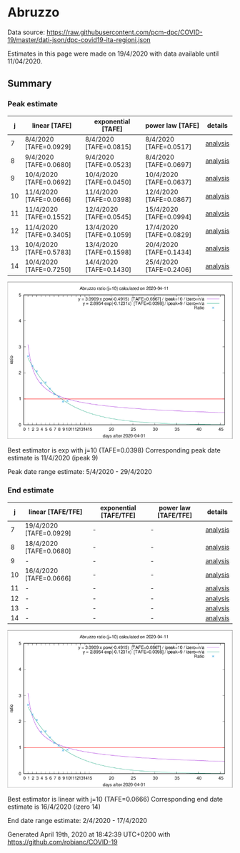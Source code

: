# Abruzzo


Data source: https://raw.githubusercontent.com/pcm-dpc/COVID-19/master/dati-json/dpc-covid19-ita-regioni.json

Estimates in this page were made on 19/4/2020 with data available until 11/04/2020.


## Summary 

### Peak estimate 
|j|linear [TAFE]|exponential [TAFE]|power law [TAFE]|details|
|---|----|-----------|---------|-------|
|7|8/4/2020 [TAFE=0.0929]|8/4/2020 [TAFE=0.0815]|8/4/2020 [TAFE=0.0517]|[analysis](COVID-19_abruzzo_j7_2020-04-11.md)|
|8|9/4/2020 [TAFE=0.0680]|9/4/2020 [TAFE=0.0523]|8/4/2020 [TAFE=0.0697]|[analysis](COVID-19_abruzzo_j8_2020-04-11.md)|
|9|10/4/2020 [TAFE=0.0692]|10/4/2020 [TAFE=0.0450]|10/4/2020 [TAFE=0.0637]|[analysis](COVID-19_abruzzo_j9_2020-04-11.md)|
|10|11/4/2020 [TAFE=0.0666]|11/4/2020 [TAFE=0.0398]|12/4/2020 [TAFE=0.0867]|[analysis](COVID-19_abruzzo_j10_2020-04-11.md)|
|11|11/4/2020 [TAFE=0.1552]|12/4/2020 [TAFE=0.0545]|15/4/2020 [TAFE=0.0994]|[analysis](COVID-19_abruzzo_j11_2020-04-11.md)|
|12|11/4/2020 [TAFE=0.3405]|13/4/2020 [TAFE=0.1059]|17/4/2020 [TAFE=0.0829]|[analysis](COVID-19_abruzzo_j12_2020-04-11.md)|
|13|10/4/2020 [TAFE=0.5783]|13/4/2020 [TAFE=0.1598]|20/4/2020 [TAFE=0.1434]|[analysis](COVID-19_abruzzo_j13_2020-04-11.md)|
|14|10/4/2020 [TAFE=0.7250]|14/4/2020 [TAFE=0.1430]|25/4/2020 [TAFE=0.2406]|[analysis](COVID-19_abruzzo_j14_2020-04-11.md)|

![best peak estimate](COVID-19_abruzzo_j10_2020-04-11.png)

Best estimator is exp with j=10 (TAFE=0.0398)
Corresponding peak date estimate is 11/4/2020 (ipeak 9)


Peak date range estimate: 5/4/2020 - 29/4/2020

### End estimate 
|j|linear [TAFE/TFE]|exponential [TAFE/TFE]|power law [TAFE/TFE]|details|
|---|----|-----------|---------|-------|
|7|19/4/2020 [TAFE=0.0929]|-|-|[analysis](COVID-19_abruzzo_j7_2020-04-11.md)|
|8|18/4/2020 [TAFE=0.0680]|-|-|[analysis](COVID-19_abruzzo_j8_2020-04-11.md)|
|9|-|-|-|[analysis](COVID-19_abruzzo_j9_2020-04-11.md)|
|10|16/4/2020 [TAFE=0.0666]|-|-|[analysis](COVID-19_abruzzo_j10_2020-04-11.md)|
|11|-|-|-|[analysis](COVID-19_abruzzo_j11_2020-04-11.md)|
|12|-|-|-|[analysis](COVID-19_abruzzo_j12_2020-04-11.md)|
|13|-|-|-|[analysis](COVID-19_abruzzo_j13_2020-04-11.md)|
|14|-|-|-|[analysis](COVID-19_abruzzo_j14_2020-04-11.md)|

![best zero estimate](COVID-19_abruzzo_j10_2020-04-11.png)

Best estimator is linear with j=10 (TAFE=0.0666)
Corresponding end date estimate is 16/4/2020 (izero 14)


End date range estimate: 2/4/2020 - 17/4/2020

Generated April 19th, 2020 at 18:42:39 UTC+0200 with https://github.com/robianc/COVID-19
